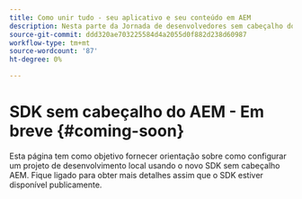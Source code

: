 ```yaml
---
title: Como unir tudo - seu aplicativo e seu conteúdo em AEM
description: Nesta parte da Jornada de desenvolvedores sem cabeçalho do AEM, saiba como participar do Projeto de AEM, incluindo Fragmentos de conteúdo, suas chamadas GraphQL, suas chamadas de API REST e seu aplicativo, e prepará-lo para entrar em funcionamento.
source-git-commit: ddd320ae703225584d4a2055d0f882d238d60987
workflow-type: tm+mt
source-wordcount: '87'
ht-degree: 0%

---
```



# SDK sem cabeçalho do AEM - Em breve {#coming-soon}

Esta página tem como objetivo fornecer orientação sobre como configurar um projeto de desenvolvimento local usando o novo SDK sem cabeçalho AEM. Fique ligado para obter mais detalhes assim que o SDK estiver disponível publicamente.
